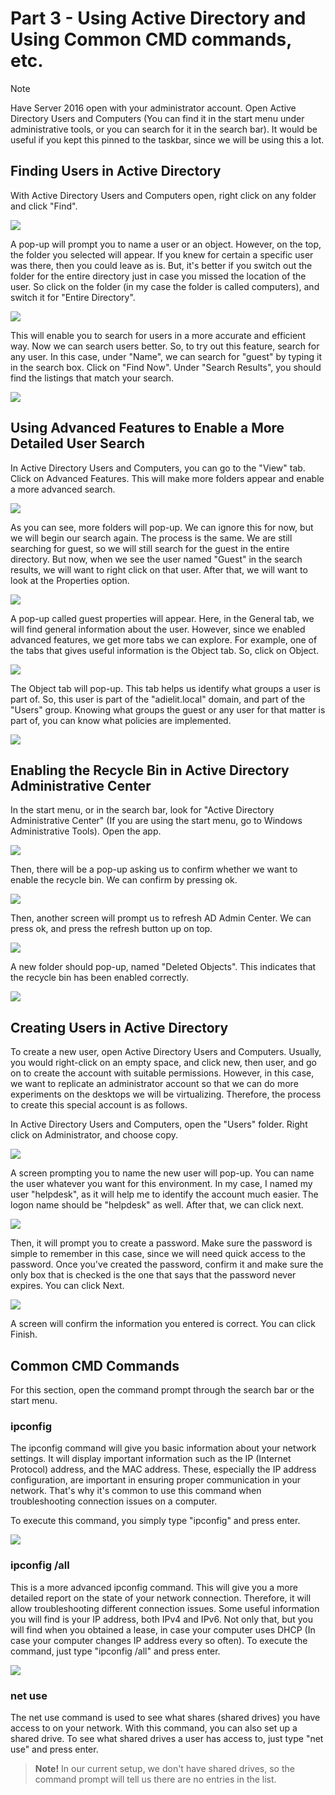 # Part 3 - Using Active Directory and Using Common CMD commands, etc.

> [!NOTE]
> Have Server 2016 open with your administrator account. Open Active Directory Users and Computers (You can find it in the start menu under administrative tools, or you can search for it in the search bar). It would be useful if you kept this pinned to the taskbar, since we will be using this a lot.

## Finding Users in Active Directory
With Active Directory Users and Computers open, right click on any folder and click "Find".

<img src="https://i.ibb.co/PckhZKf/1-Find-in-active-directory-users-and-computers.png">

A pop-up will prompt you to name a user or an object. However, on the top, the folder you selected will appear. If you knew for certain a specific user was there, then you could leave as is. But, it's better if you switch out the folder for the entire directory just in case you missed the location of the user. So click on the folder (in my case the folder is called computers), and switch it for "Entire Directory".

<img src="https://i.ibb.co/rcK877H/2a-searching-goes-wrong.png">

This will enable you to search for users in a more accurate and efficient way. Now we can search users better. So, to try out this feature, search for any user. In this case, under "Name", we can search for "guest" by typing it in the search box. Click on "Find Now". Under "Search Results", you should find the listings that match your search.

<img src="https://i.ibb.co/2tTZ84y/3-searching-done-right.png">

## Using Advanced Features to Enable a More Detailed User Search
In Active Directory Users and Computers, you can go to the "View" tab. Click on Advanced Features. This will make more folders appear and enable a more advanced search. 

<img src="https://i.ibb.co/2qN51pf/4a-view-advanced-features.png">

As you can see, more folders will pop-up. We can ignore this for now, but we will begin our search again. The process is the same. We are still searching for guest, so we will still search for the guest in the entire directory. But now, when we see the user named "Guest" in the search results, we will want to right click on that user. After that, we will want to look at the Properties option. 

<img src="https://i.ibb.co/7QpnBwP/7-guest-search-up-and-properties.png">

A pop-up called guest properties will appear. Here, in the General tab, we will find general information about the user. However, since we enabled advanced features, we get more tabs we can explore. For example, one of the tabs that gives useful information is the Object tab. So, click on Object. 

<img src="https://i.ibb.co/S58zsYw/8-properties-object.png">

The Object tab will pop-up. This tab helps us identify what groups a user is part of. So, this user is part of the "adielit.local" domain, and part of the "Users" group. Knowing what groups the guest or any user for that matter is part of, you can know what policies are implemented. 

<img src="https://i.ibb.co/YjgZ3PR/9-what-object-shows-1.png">

## Enabling the Recycle Bin in Active Directory Administrative Center

In the start menu, or in the search bar, look for "Active Directory Administrative Center" (If you are using the start menu, go to Windows Administrative Tools). Open the app. 

<img src="https://i.ibb.co/pZwtPKR/11-enablerecyclebin.png">

Then, there will be a pop-up asking us to confirm whether we want to enable the recycle bin. We can confirm by pressing ok.

<img src="https://i.ibb.co/bQG1HLb/12-ok.png">

Then, another screen will prompt us to refresh AD Admin Center. We can press ok, and press the refresh button up on top. 

<img src="https://i.ibb.co/6sN4kCY/13-refreshing.png">

A new folder should pop-up, named "Deleted Objects". This indicates that the recycle bin has been enabled correctly. 

<img src="https://i.ibb.co/CQ546gy/14-shows-up-as-deleted-objects.png">

## Creating Users in Active Directory
To create a new user, open Active Directory Users and Computers. Usually, you would right-click on an empty space, and click new, then user, and go on to create the account with suitable permissions. However, in this case, we want to replicate an administrator account so that we can do more experiments on the desktops we will be virtualizing. Therefore, the process to create this special account is as follows.

In Active Directory Users and Computers, open the "Users" folder. Right click on Administrator, and choose copy. 

<img src="https://i.ibb.co/dcg2X2X/15-right-click-on-admin-and-copy.png">

A screen prompting you to name the new user will pop-up. You can name the user whatever you want for this environment. In my case, I named my user "helpdesk", as it will help me to identify the account much easier. The logon name should be "helpdesk" as well. After that, we can click next. 

<img src="https://i.ibb.co/10GsbC0/16-creating-helpdesk-account.png">

Then, it will prompt you to create a password. Make sure the password is simple to remember in this case, since we will need quick access to the password. Once you've created the password, confirm it and make sure the only box that is checked is the one that says that the password never expires. You can click Next. 

<img src="https://i.ibb.co/1QJ3KFs/17-making-password-for-helpdesk-account.png">

A screen will confirm the information you entered is correct. You can click Finish. 

## Common CMD Commands
For this section, open the command prompt through the search bar or the start menu.

### ipconfig

The ipconfig command will give you basic information about your network settings. It will display important information such as the IP (Internet Protocol) address, and the MAC address. These, especially the IP address configuration, are important in ensuring proper communication in your network. That's why it's common to use this command when troubleshooting connection issues on a computer. 

To execute this command, you simply type "ipconfig" and press enter.

<img src="https://i.ibb.co/gZHV9K7/20-ipconfig.png">

### ipconfig /all

This is a more advanced ipconfig command. This will give you a more detailed report on the state of your network connection. Therefore, it will allow troubleshooting different connection issues. Some useful information you will find is your IP address, both IPv4 and IPv6. Not only that, but you will find when you obtained a lease, in case your computer uses DHCP (In case your computer changes IP address every so often). To execute the command, just type "ipconfig /all" and press enter. 

<img src="https://i.ibb.co/j4v4xTm/21-ipconfig-all.png">

### net use
The net use command is used to see what shares (shared drives) you have access to on your network. With this command, you can also set up a shared drive. To see what shared drives a user has access to, just type "net use" and press enter. 

> **Note!**
> In our current setup, we don't have shared drives, so the command prompt will tell us there are no entries in the list.

###
